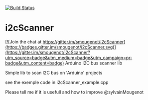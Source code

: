 [![Build Status](https://travis-ci.org/smougenot/i2cScanner.svg?branch=master)](https://travis-ci.org/smougenot/i2cScanner)

# i2cScanner

[![Join the chat at https://gitter.im/smougenot/i2cScanner](https://badges.gitter.im/smougenot/i2cScanner.svg)](https://gitter.im/smougenot/i2cScanner?utm_source=badge&utm_medium=badge&utm_campaign=pr-badge&utm_content=badge)
Arduino I2C bus scanner lib

Simple lib to scan I2C bus on 'Arduino' projects

see the exemple code in i2cScanner_example.cpp

Please tell me if it is usefull and how to improve 
@sylvainMougenot

